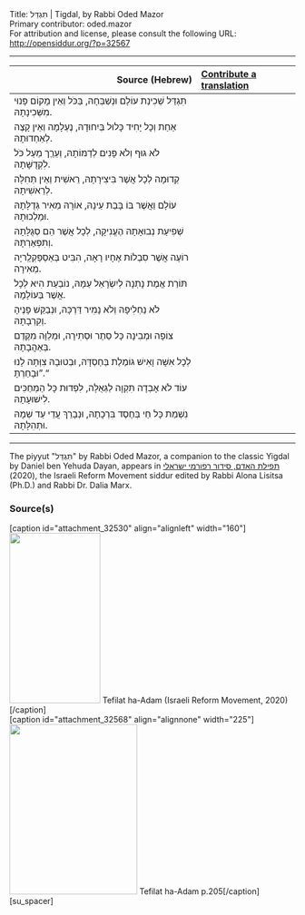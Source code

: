 <html>
<head></head>
<body>
Title: תִּגְדַּל | Tigdal, by Rabbi Oded Mazor<br />
Primary contributor: oded.mazor<br />
For attribution and license, please consult the following URL: <a href="http://opensiddur.org/?p=32567">http://opensiddur.org/?p=32567</a>
<p />
<hr />

<table style="margin-left: auto;margin-right: auto;" class="draggable">
<thead><tr><th id="x" style="text-align: right;">Source (Hebrew)</th><th style="text-align: left;"><a href="/contributing/upload/">Contribute a translation</a></th></tr></thead>
<tbody>
<tr><td style="vertical-align:top;">
<div class="liturgy" lang="he">
תִּגְדַּל שְׁכִינַת עוֹלָם וּנְשַׁבְּחָהּ,
בַּכֹּל וְאֵין מָקוֹם פָּנוּי מִשְּׁכִינָתָהּ.
</span></div></td>
 
<td style="vertical-align:top;">
<div class="english" lang="en">

</div></td></tr>


<tr><td style="vertical-align:top;">
<div class="liturgy" lang="he">
אַחַת וְכָל יָחִיד כָּלוּל בְּיִחוּדָהּ,
נֶעְלָמָה וְאֵין קָצֶה לְאַחְדוּתָהּ.
</span></div></td>
 
<td style="vertical-align:top;">
<div class="english" lang="en">

</div></td></tr>


<tr><td style="vertical-align:top;">
<div class="liturgy" lang="he">
לֹא גּוּף וְלֹא פָּנִים לְדַמּוֹתָהּ,
וְעֵרֵֶך מֵעַל כֹּל לִקְדֻשָּׁתָהּ.
</span></div></td>
 
<td style="vertical-align:top;">
<div class="english" lang="en">

</div></td></tr>


<tr><td style="vertical-align:top;">
<div class="liturgy" lang="he">
קְדוּמָה לְכָל אֲשֶׁר בִּיצִירָתָהּ,
רֵאשִׁית וְאֵין תְּחִלָּה לְרֵאשִׁיתָהּ.
</span></div></td>
 
<td style="vertical-align:top;">
<div class="english" lang="en">

</div></td></tr>


<tr><td style="vertical-align:top;">
<div class="liturgy" lang="he">
עוֹלָם וַאֲשֶׁר בּוֹ בָּבַת עֵינָהּ,
אוֹרָהּ מֵאִיר גְּדֻלָּתָהּ וּמַלְכוּתָהּ.
</span></div></td>
 
<td style="vertical-align:top;">
<div class="english" lang="en">

</div></td></tr>


<tr><td style="vertical-align:top;">
<div class="liturgy" lang="he">
שְׁפִיעַת נְבוּאָתָהּ הֶעֱנִיקָה,
לְכָל אֲשֶׁר הֵם סְגֻלָּתָהּ וְתִפְאַרְתָּהּ.
</span></div></td>
 
<td style="vertical-align:top;">
<div class="english" lang="en">

</div></td></tr>


<tr><td style="vertical-align:top;">
<div class="liturgy" lang="he">
רוֹעֶה אֲשֶׁר סִבְלוֹת אֶחָיו רָאָה,
הִבִּיט בְּאַסְפַּקְלְַריָה מְאִירָה.
</span></div></td>
 
<td style="vertical-align:top;">
<div class="english" lang="en">

</div></td></tr>


<tr><td style="vertical-align:top;">
<div class="liturgy" lang="he">
תּוֹרַת אֱמֶת נָתְנָה לְיִשְׂרָאֵל עַמָּהּ,
נוֹבַעַת הִיא לְכָל אֲשֶׁר בְּעוֹלָמָהּ.
</span></div></td>
 
<td style="vertical-align:top;">
<div class="english" lang="en">

</div></td></tr>


<tr><td style="vertical-align:top;">
<div class="liturgy" lang="he">
לֹא נַחְלִיפָהּ וְלֹא נָמִיר דַּרְכָּהּ,
וּנְבַקֵּשׁ פָּנֶיהָ וְקִרְבָתָהּ.
</span></div></td>
 
<td style="vertical-align:top;">
<div class="english" lang="en">

</div></td></tr>


<tr><td style="vertical-align:top;">
<div class="liturgy" lang="he">
צוֹפָה וּמְבִינָה כָּל סֵתֶר וּסְתִירָה,
וּמְלַוָּה מִקֶּדֶם בְּאַהֲבָתָהּ.
</span></div></td>
 
<td style="vertical-align:top;">
<div class="english" lang="en">

</div></td></tr>


<tr><td style="vertical-align:top;">
<div class="liturgy" lang="he">
לְכָל אִשָּׁה וָאִישׁ גּוֹמֶלֶת בְּחַסְדָּהּ,
וּבְטוּבָהּ צִוְּתָה לָנוּ ”וּבָחַרְתָּ.“
</span></div></td>
 
<td style="vertical-align:top;">
<div class="english" lang="en">

</div></td></tr>


<tr><td style="vertical-align:top;">
<div class="liturgy" lang="he">
עוֹד לֹא אָבְדָה תִּקְוָה לַגְּאֻלָּה,
לִפְדוּת כָּל הַמְּחַכִּים לִישׁוּעָתָהּ.
</span></div></td>
 
<td style="vertical-align:top;">
<div class="english" lang="en">

</div></td></tr>


<tr><td style="vertical-align:top;">
<div class="liturgy" lang="he">
נִשְׁמַת כָּל חַי בְּחֶסֶד בִּרְכָתָהּ,
וּנְבָרֵךְ עֲדֵי עַד שְׁמָהּ וּתְהִלָּתָהּ.
</div></td></tr>
</tbody></table>

<hr />

The piyyut "תִּגְדַּל" by Rabbi Oded Mazor, a companion to the classic Yigdal by Daniel ben Yehuda Dayan, appears in <a href="https://www.facebook.com/תפילת-האדם-סידור-רפורמי-ישראלי-101214578258569">תפילת האדם, סידור רפורמי ישראלי</a> (2020), the Israeli Reform Movement siddur edited by Rabbi Alona Lisitsa (Ph.D.) and Rabbi Dr. Dalia Marx.

<h3>Source(s)</h3>

<span style="float: right;">[caption id="attachment_32530" align="alignleft" width="160"]<a href="https://opensiddur.org/wp-content/uploads/2020/06/tefilat-ha-adam-Israeli-REform-Movement-2020.jpg" rel="lightbox"><img src="https://opensiddur.org/wp-content/uploads/2020/06/tefilat-ha-adam-Israeli-REform-Movement-2020-160x300.jpg" alt="" width="160" height="300" class="size-medium wp-image-32530" /></a> Tefilat ha-Adam (Israeli Reform Movement, 2020)[/caption]</span>  <span style="float: left;">[caption id="attachment_32568" align="alignnone" width="225"]<a href="https://opensiddur.org/wp-content/uploads/2020/06/Tefilot-ha-Adam-p.205.jpg" rel="lightbox"><img src="https://opensiddur.org/wp-content/uploads/2020/06/Tefilot-ha-Adam-p.205-225x300.jpg" alt="" width="225" height="300" class="size-medium wp-image-32568" /></a> Tefilat ha-Adam p.205[/caption]</span>[su_spacer]
</body>
</html>